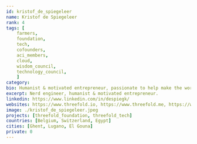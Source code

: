 ```yaml
---
id: kristof_de_spiegeleer
name: Kristof de Spiegeleer
rank: 4
tags: [
    farmers, 
    foundation, 
    tech, 
    cofounders, 
    aci_members, 
    cloud, 
    wisdom_council, 
    technology_council,
    ]
category:
bio: Humanist & motivated entrepreneur, passionate to help make the world a better place. Kristof strongly believes there is need for a neutral internet owned by millions.
excerpt: Nerd engineer, humanist & motivated entrepreneur.
linkedin: https://www.linkedin.com/in/despiegk/
websites: https://www.threefold.io, https://www.threefold.me, https://www.incubaid.com/
image: ./kristof_de_spiegeleer.jpeg
projects: [threefold_foundation, threefold_tech]
countries: [Belgium, Switzerland, Egypt]
cities: [Ghent, Lugano, El Gouna]
private: 0
---
```

